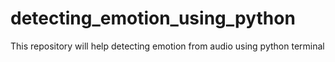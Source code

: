 # detecting_emotion_using_python
This repository will help detecting emotion from audio using python terminal
